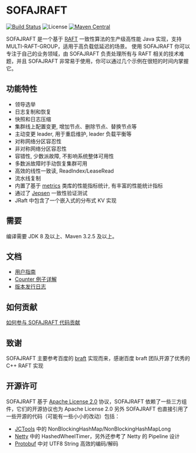 # SOFAJRAFT

[![Build Status](https://travis-ci.com/alipay/sofa-jraft.svg?branch=master)](https://travis-ci.com/alipay/sofa-jraft)
![License](https://img.shields.io/badge/license-Apache--2.0-green.svg)
[![Maven Central](https://img.shields.io/maven-central/v/com.alipay.sofa/jraft-parent.svg?label=maven%20central)](https://search.maven.org/search?q=g:com.alipay.sofa%20AND%20sofa-jraft)

SOFAJRAFT 是一个基于 [RAFT](https://raft.github.io/) 一致性算法的生产级高性能 Java 实现，支持 MULTI-RAFT-GROUP，适用于高负载低延迟的场景。
使用 SOFAJRAFT 你可以专注于自己的业务领域，由 SOFAJRAFT 负责处理所有与 RAFT 相关的技术难题，并且 SOFAJRAFT 非常易于使用，你可以通过几个示例在很短的时间内掌握它。

## 功能特性
- 领导选举
- 日志复制和恢复
- 快照和日志压缩
- 集群线上配置变更, 增加节点、删除节点、替换节点等
- 主动变更 leader, 用于重启维护, leader 负载平衡等
- 对称网络分区容忍性
- 非对称网络分区容忍性
- 容错性, 少数派故障, 不影响系统整体可用性
- 多数派故障时手动恢复集群可用
- 高效的线性一致读, ReadIndex/LeaseRead
- 流水线复制
- 内置了基于 [metrics](https://metrics.dropwizard.io/4.0.0/getting-started.html) 类库的性能指标统计, 有丰富的性能统计指标
- 通过了 [Jepsen](https://github.com/jepsen-io/jepsen) 一致性验证测试
- JRaft 中包含了一个嵌入式的分布式 KV 实现


## 需要
编译需要 JDK 8 及以上、Maven 3.2.5 及以上。

## 文档
- [用户指南](https://github.com/alipay/sofa-jraft/wiki)
- [Counter 例子详解](https://github.com/alipay/sofa-jraft/wiki/Counter-%E4%BE%8B%E5%AD%90%E8%AF%A6%E8%A7%A3)
- [版本发行日志](https://github.com/alipay/sofa-jraft/wiki/%E7%89%88%E6%9C%AC%E5%8F%91%E8%A1%8C%E6%97%A5%E5%BF%97)

## 如何贡献
[如何参与 SOFAJRAFT 代码贡献](https://github.com/alipay/sofa-jraft/wiki/%E5%A6%82%E4%BD%95%E5%8F%82%E4%B8%8E-SOFAJRAFT-%E4%BB%A3%E7%A0%81%E8%B4%A1%E7%8C%AE)

## 致谢
SOFAJRAFT 主要参考百度的 [braft](https://github.com/brpc/braft) 实现而来，感谢百度 braft 团队开源了优秀的 C++ RAFT 实现

## 开源许可
SOFAJRAFT 基于 [Apache License 2.0](https://github.com/alipay/sofa-rpc/blob/master/LICENSE) 协议，SOFAJRAFT 依赖了一些三方组件，它们的开源协议也为 Apache License 2.0
另外 SOFAJRAFT 也直接引用了一些开源的代码（可能有一些小小的改动）包括：
- [JCTools](https://github.com/JCTools/JCTools) 中的 NonBlockingHashMap/NonBlockingHashMapLong
- [Netty](https://github.com/netty/netty) 中的 HashedWheelTimer，另外还参考了 Netty 的 Pipeline 设计
- [Protobuf](https://github.com/protocolbuffers/protobuf) 中对 UTF8 String 高效的编码/解码


